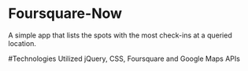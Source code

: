 # Foursquare-Now
A simple app that lists the spots with the most check-ins at a queried location.  

#Technologies Utilized
jQuery, CSS, Foursquare and Google Maps APIs
